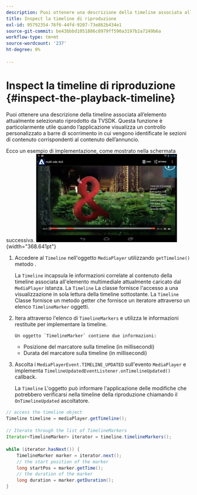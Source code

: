```yaml
---
description: Puoi ottenere una descrizione della timeline associata all’elemento attualmente selezionato riprodotto da TVSDK. Questa funzione è particolarmente utile quando l’applicazione visualizza un controllo personalizzato a barre di scorrimento in cui vengono identificate le sezioni di contenuto corrispondenti al contenuto dell’annuncio.
title: Inspect la timeline di riproduzione
exl-id: 95792354-76f6-44fd-9207-73e862b434e1
source-git-commit: be43bbbd1051886c8979ff590a3197b2a7249b6a
workflow-type: tm+mt
source-wordcount: '237'
ht-degree: 0%

---
```


# Inspect la timeline di riproduzione {#inspect-the-playback-timeline}

Puoi ottenere una descrizione della timeline associata all’elemento attualmente selezionato riprodotto da TVSDK. Questa funzione è particolarmente utile quando l’applicazione visualizza un controllo personalizzato a barre di scorrimento in cui vengono identificate le sezioni di contenuto corrispondenti al contenuto dell’annuncio.

Ecco un esempio di implementazione, come mostrato nella schermata successiva.  ![](assets/inspect-playback.jpg){width="368.641pt"}

1. Accedere al `Timeline` nell&#39;oggetto `MediaPlayer` utilizzando `getTimeline()` metodo .

   La `Timeline` incapsula le informazioni correlate al contenuto della timeline associata all&#39;elemento multimediale attualmente caricato dal `MediaPlayer` istanza. La `Timeline` La classe fornisce l&#39;accesso a una visualizzazione in sola lettura della timeline sottostante. La `Timeline` Classe fornisce un metodo getter che fornisce un iteratore attraverso un elenco `TimelineMarker` oggetti.

1. Itera attraverso l&#39;elenco di `TimelineMarkers` e utilizza le informazioni restituite per implementare la timeline.

       Un oggetto `TimelineMarker` contiene due informazioni:
   
   * Posizione del marcatore sulla timeline (in millisecondi)
   * Durata del marcatore sulla timeline (in millisecondi)

1. Ascolta i `MediaPlayerEvent.TIMELINE_UPDATED` sull&#39;evento `MediaPlayer` e implementa `TimelineUpdatedEventListener.onTimelineUpdated()` callback.

   La `Timeline` L&#39;oggetto può informare l&#39;applicazione delle modifiche che potrebbero verificarsi nella timeline della riproduzione chiamando il `OnTimelineUpdated` ascoltatore.

```java
// access the timeline object 
Timeline timeline = mediaPlayer.getTimeline(); 
 
// Iterate through the list of TimelineMarkers 
Iterator<TimelineMarker> iterator = timeline.timelineMarkers(); 
 
while (iterator.hasNext()) { 
    TimelineMarker marker = iterator.next(); 
    // the start position of the marker 
    long startPos = marker.getTime(); 
    // the duration of the marker 
    long duration = marker.getDuration(); 
}
```
